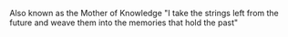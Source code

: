 Also known as the Mother of Knowledge
"I take the strings left from the future and weave them into the memories that hold the past"